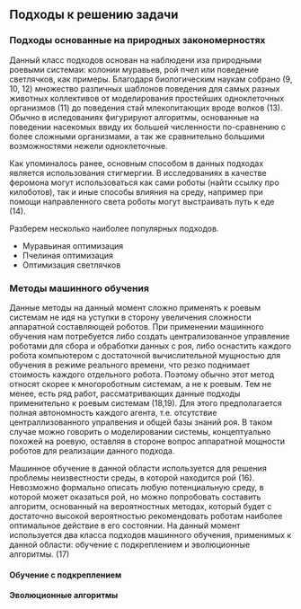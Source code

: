 ## Подходы к решению задачи

### Подходы основанные на природных закономерностях

Данный класс подходов основан на наблюдени иза природными роевыми системаи: колонии муравьев, рой пчел или поведение светлячков, как примеры. Благодаря биологическим наукам собрано (9, 10, 12) множество различных шаблонов поведения для самых разных животных коллективов от моделирования простейших одноклеточных организмов (11) до поведения стай млекопитающих вроде волков (13). Обычно в иследованиях фигурируют алгоритмы, основанные на поведении насекомых ввиду их большей численности по-сравнению с более сложными организмами, а так же сравнительно большими возможностями нежели одноклеточные.

Как упоминалось ранее, основным способом в данных подходах является использования стигмергии. В исследованиях в качестве феромона могут использоваться как сами роботы (найти ссылку про килоботов), так и иные способы влияния на среду, например при помощи направленного света роботы могут выстраивать путь к еде (14).

Разберем несколько наиболее популярных подходов.
- Муравьиная оптимизация
- Пчелиная оптимизация
- Оптимизация светлячков

### Методы машинного обучения

Данные методы на данный момент сложно применять к роевым системам не идя на уступки в сторону увеличения сложности аппаратной составляющей роботов. При применении машинного обучения нам потребуется либо создать централизованное управление роботами для сбора и обработки данных с роя, либо оснастить каждого робота компьютером с достаточной вычислительной мущностью для обучения в режиме реального времени, что резко поднимает стоимость каждого отдельного робота. Поэтому обычно этот метод относят скорее к многороботным системам, а не к роевым. Тем не менее, есть ряд работ, рассматривающих данные подходы применительно к роевым системам (18,19). Для этого предполагается полная автономность каждого агента, т.е. отсутствие централлизованного упралвения и общей базы знаний роя. В таком случае можно говорить о моделировании системы, концептуально похожей на роевую, оставляя в стороне вопрос аппаратной мощности роботов для реализации данного подхода.

Машинное обучение в данной области используется для решения проблемы неизвестности среды, в которой находится рой (16). Невозможно формально описать любую потенциальную среду, в которой может оказаться рой, но можно попробовать составить алгоритм, основанный на вероятностных методах, который будет с достаточно высокой вероятностью рекомендовать роботам наиболее оптимальное действие в его состоянии. На данный момент используется два класса подходов машинного обучения, применимых к данной области: обучение с подкреплением и эволюционные алгоритмы. (17)

#### Обучение с подкреплением

#### Эволюционные алгоритмы
